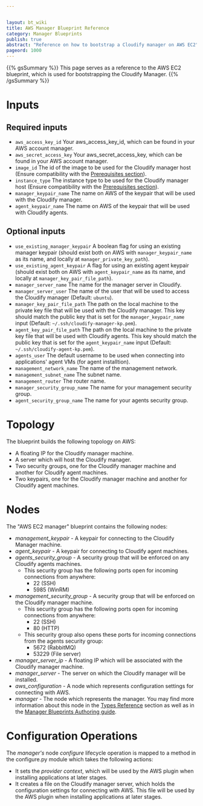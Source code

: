 ```yaml
---


layout: bt_wiki
title: AWS Manager Blueprint Reference
category: Manager Blueprints
publish: true
abstract: "Reference on how to bootstrap a Cloudify manager on AWS EC2"
pageord: 1000
---
```




{{% gsSummary %}} This page serves as a reference to the AWS EC2 blueprint, which is used for bootstrapping the Cloudify Manager.
{{% /gsSummary %}}


# Inputs

## Required inputs

* `aws_access_key_id` Your aws_access_key_id, which can be found in your AWS account manager.
* `aws_secret_access_key` Your aws_secret_access_key, which can be found in your AWS account manager.
* `image_id` The id of the image to be used for the Cloudify manager host (Ensure compatibility with the [Prerequisites section](installation-general.html#prerequisites)).
* `instance_type` The instance type to be used for the Cloudify manager host (Ensure compatibility with the [Prerequisites section](installation-general.html#prerequisites)).
* `manager_keypair_name` The name on AWS of the keypair that will be used with the Cloudify manager.
* `agent_keypair_name` The name on AWS of the keypair that will be used with Cloudify agents.

## Optional inputs
* `use_existing_manager_keypair` A boolean flag for using an existing manager keypair (should exist both on AWS with `manager_keypair_name` as its name, and locally at `manager_private_key_path`).
* `use_existing_agent_keypair` A flag for using an existing agent keypair (should exist both on AWS with `agent_keypair_name` as its name, and locally at `manager_key_pair_file_path`).
* `manager_server_name` The name for the manager server in Cloudify.
* `manager_server_user` The name of the user that will be used to access the Cloudify manager (Default: `ubuntu`).
* `manager_key_pair_file_path` The path on the local machine to the private key file that will be used with the Cloudify manager. This key should match the public key that is set for the `manager_keypair_name` input (Default: `~/.ssh/cloudify-manager-kp.pem`).
* `agent_key_pair_file_path` The path on the local machine to the private key file that will be used with Cloudify agents. This key should match the public key that is set for the `agent_keypair_name` input (Default: `~/.ssh/cloudify-agent-kp.pem`).
* `agents_user` The default username to be used when connecting into applications' agent VMs (for agent installtion).
* `management_network_name` The name of the management network.
* `management_subnet_name` The subnet name.
* `management_router` The router name.
* `manager_security_group_name` The name for your management security group.
* `agent_security_group_name` The name for your agents security group.

# Topology

The blueprint builds the following topology on AWS:

  - A floating IP for the Cloudify manager machine.
  - A server which will host the Cloudify manager.
  - Two security groups, one for the Cloudify manager machine and another for Cloudify agent machines.
  - Two keypairs, one for the Cloudify manager machine and another for Cloudify agent machines.


# Nodes

The "AWS EC2 manager" blueprint contains the following nodes:

  - *management_keypair* - A keypair for connecting to the Cloudify Manager machine.
  - *agent_keypair* - A keypair for connecting to Cloudify agent machines.
  - *agents_security_group* - A security group that will be enforced on any Cloudify agents machines.
    - This security group has the following ports open for incoming connections from anywhere:
      - 22 (SSH)
      - 5985 (WinRM)
  - *management_security_group* - A security group that will be enforced on the Cloudify manager machine.
    - This security group has the following ports open for incoming connections from anywhere:
      - 22 (SSH)
      - 80 (HTTP)
    - This security group also opens these ports for incoming connections from the agents security group:
      - 5672 (RabbitMQ)
      - 53229 (File server)
  - *manager_server_ip* - A floating IP which will be associated with the Cloudify manager machine.
  - *manager_server* - The server on which the Cloudify manager will be installed.
  - *aws_configuration* - A node which represents configuration settings for connecting with AWS.
  - *manager* - The node which represents the manager. You may find more information about this node in the [Types Reference](#reference-types.html#cloudifymanager-type) section as well as in the [Manager Blueprints Authoring guide](guide-authoring-manager-blueprints.html).


# Configuration Operations

The *manager's* node *configure* lifecycle operation is mapped to a method in the configure.py module which takes the following actions:

  - It sets the *provider context*, which will be used by the AWS plugin when installing applications at later stages.
  - It creates a file on the Cloudify manager server, which holds the configuration settings for connecting with AWS. This file will be used by the AWS plugin when installing applications at later stages.
